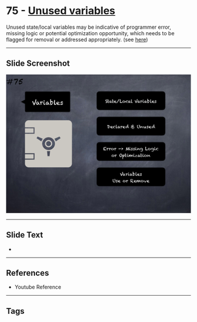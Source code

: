 # 75 - [Unused variables](Unused%20variables.md)
Unused state/local variables may be indicative of programmer error, missing logic or potential optimization opportunity, which needs to be flagged for removal or addressed appropriately. (see [here](https://swcregistry.io/docs/SWC-131))
___
## Slide Screenshot
![075.png](../images/pitfalls_and_best_practices101/075.png)
___
## Slide Text
- 
___
## References
- Youtube Reference
___
## Tags